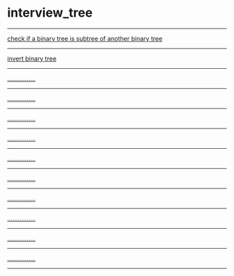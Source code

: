 # interview_tree

---
[check if a binary tree is subtree of another binary tree](./challenge1.md)

---
[invert binary tree](./challenge2.md)

---
[................]()

---
[................]()

---
[................]()

---
[................]()

---
[................]()

---
[................]()

---
[................]()

---
[................]()

---
[................]()

---
[................]()

---